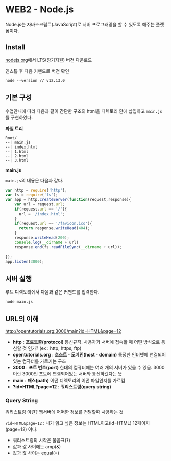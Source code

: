 # WEB2 - Node.js

Node.js는 자바스크립트(JavaScript)로 서버 프로그래밍을 할 수 있도록 해주는 플랫폼이다.

## Install

[nodejs.org](https://nodejs.org/)에서 LTS(장기지원) 버전 다운로드 

인스톨 후 다음 커맨드로 버전 확인

```
node --version // v12.13.0
```

## 기본 구성

수업안내에 따라 다음과 같이 간단한 구조의 html을 디렉토리 안에 삽입하고 `main.js`를 구현하였다.

**파일 트리**

```
Root/
--| main.js
--| index.html
--| 1.html
--| 2.html
--| 3.html
```

**main.js**

`main.js`의 내용은 다음과 같다.

``` javascript
var http = require('http');
var fs = require('fs');
var app = http.createServer(function(request,response){
    var url = request.url;
    if(request.url == '/'){
      url = '/index.html';
    }
    if(request.url == '/favicon.ico'){
      return response.writeHead(404);
    }
    response.writeHead(200);
    console.log(__dirname + url)
    response.end(fs.readFileSync(__dirname + url));
 
});
app.listen(3000);
```

## 서버 실행

루트 디렉토리에서 다음과 같은 커맨드를 입력한다.

```
node main.js
```

## URL의 이해

http://opentutorials.org:3000/main?id=HTML&page=12

* **http** : **포로토콜(protocol)** 통신규칙. 사용자가 서버에 접속할 때 어떤 방식으로 통신할 것 인가? (ex : http, https, ftp)
* **opentutorials.org** : **호스트 - 도메인(host - domain)** 특정한 인터넷에 연결되어있는 컴퓨터를 가르키는 구조
* **3000** : **포트 번호(port)** 한대의 컴퓨터에는 여러 개의 서버가 있을 수 있음. 3000이란 3000번 포트에 연결되어있는 서버와 통신하겠다는 뜻
* **main** : **패스(path)** 어떤 디렉토리의 어떤 파일인지를 가르킴
* **?id=HTML?page=12** : **쿼리스트링(query string)** 

### Query String

쿼리스트링 이란? 웹서버에 어떠한 정보를 전달할때 사용하는 것

`?id=HTML&page=12` : 
내가 읽고 싶은 정보는 HTML이고(id=HTML) 12페이지(page=12) 이다.

* 쿼리스트링의 시작은 물음표(?)
* 값과 값 사이에는 amp(&)
* 값과 값 사이는 equal(=)